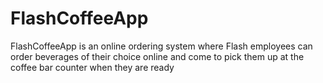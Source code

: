 # FlashCoffeeApp
FlashCoffeeApp is an online ordering system where Flash employees can order beverages of their choice online and come to pick them up at the coffee bar counter when they are ready
